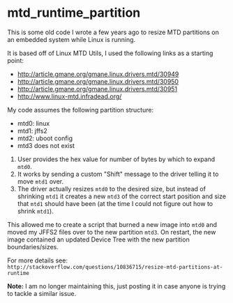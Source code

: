 # mtd_runtime_partition
This is some old code I wrote a few years ago to resize MTD partitions on an embedded system while Linux is running.

It is based off of Linux MTD Utils, I used the following links as a starting point:
* http://article.gmane.org/gmane.linux.drivers.mtd/30949
* http://article.gmane.org/gmane.linux.drivers.mtd/30950
* http://article.gmane.org/gmane.linux.drivers.mtd/30951
* http://www.linux-mtd.infradead.org/


My code assumes the following partition structure:
* mtd0: linux
* mtd1: jffs2
* mtd2: uboot config
* mtd3 does not exist

1. User provides the hex value for number of bytes by which to expand `mtd0`.
1. It works by sending a custom "Shift" message to the driver telling it to move `mtd1` over.
1. The driver actually resizes `mtd0` to the desired size, but instead of shrinking `mtd1` it creates a new `mtd3` of the correct start position and size that `mtd1` should have been (at the time I could not figure out how to shrink `mtd1`).

This allowed me to create a script that burned a new image into `mtd0` and moved my JFFS2 files over to the new partition `mtd3`. On restart, the new image contained an updated Device Tree with the new partition boundaries/sizes.

For more details see: `http://stackoverflow.com/questions/10836715/resize-mtd-partitions-at-runtime`

**Note:** I am no longer maintaining this, just posting it in case anyone is trying to tackle a similar issue.
